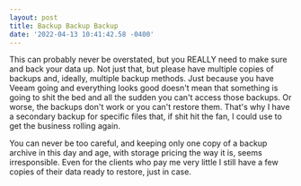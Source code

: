 ```yaml
--- 
layout: post 
title: Backup Backup Backup 
date: '2022-04-13 10:41:42.58 -0400' 
--- 
```

This can probably never be overstated, but you REALLY need to make sure and back your data up. Not just that, 
but please have multiple copies of backups and, ideally, multiple backup methods. Just because you have Veeam 
going and everything looks good doesn't mean that something is going to shit the bed and all the sudden you 
can't access those backups. Or worse, the backups don't work or you can't restore them. That's why I have a 
secondary backup for specific files that, if shit hit the fan, I could use to get the business rolling again. 

You can never be too careful, and keeping only one copy of a backup archive in this day and age, with storage 
pricing the way it is, seems irresponsible. Even for the clients who pay me very little I still have a few 
copies of their data ready to restore, just in case. 
